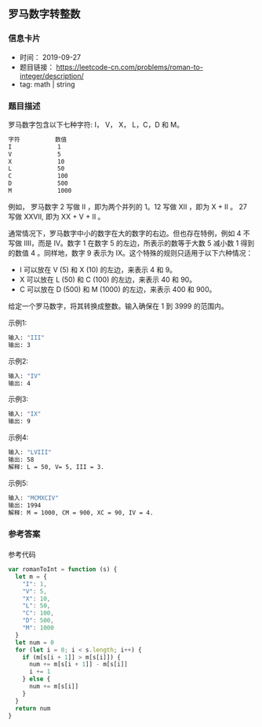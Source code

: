 ## 罗马数字转整数

### 信息卡片
- 时间： 2019-09-27
- 题目链接： https://leetcode-cn.com/problems/roman-to-integer/description/
- tag: math | string

### 题目描述
罗马数字包含以下七种字符: I， V， X， L，C，D 和 M。
```bash
字符          数值
I             1
V             5
X             10
L             50
C             100
D             500
M             1000
```
例如， 罗马数字 2 写做 II ，即为两个并列的 1。12 写做 XII ，即为 X + II 。 27 写做  XXVII, 即为 XX + V + II 。

通常情况下，罗马数字中小的数字在大的数字的右边。但也存在特例，例如 4 不写做 IIII，而是 IV。数字 1 在数字 5 的左边，所表示的数等于大数 5 减小数 1 得到的数值 4 。同样地，数字 9 表示为 IX。这个特殊的规则只适用于以下六种情况：
 - I 可以放在 V (5) 和 X (10) 的左边，来表示 4 和 9。
 - X 可以放在 L (50) 和 C (100) 的左边，来表示 40 和 90。 
 - C 可以放在 D (500) 和 M (1000) 的左边，来表示 400 和 900。

给定一个罗马数字，将其转换成整数。输入确保在 1 到 3999 的范围内。

示例1:
```bash
输入: "III"
输出: 3
```

示例2:
```bash
输入: "IV"
输出: 4
```

示例3:
```bash
输入: "IX"
输出: 9
```

示例4:
```bash
输入: "LVIII"
输出: 58
解释: L = 50, V= 5, III = 3.
```

示例5:
```bash
输入: "MCMXCIV"
输出: 1994
解释: M = 1000, CM = 900, XC = 90, IV = 4.
```

### 参考答案

#### 
参考代码
```javascript
var romanToInt = function (s) {
  let m = {
    "I": 1,
    "V": 5,
    "X": 10,
    "L": 50,
    "C": 100,
    "D": 500,
    "M": 1000
  }
  let num = 0
  for (let i = 0; i < s.length; i++) {
    if (m[s[i + 1]] > m[s[i]]) {
      num += m[s[i + 1]] - m[s[i]]
      i += 1
    } else {
      num += m[s[i]]
    }
  }
  return num
}
```
